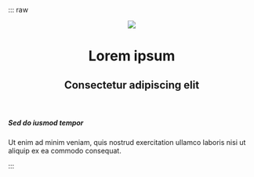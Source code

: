 ::: raw
<div class="profileCard1 v2" style="background-image: url(https://assets.guebbit.com/images/backgrounds/02.jpg);">
    <header>
        <a href="#"><img src="https://placehold.it/400x400"></a>
        <h1>Lorem ipsum</h1>
        <h2>Consectetur adipiscing elit</h2>
    </header>
    <div class="card-content">
        <h5>Sed do iusmod tempor</h5>
        <p>
            Ut enim ad minim veniam, quis nostrud exercitation ullamco
            laboris nisi ut aliquip ex ea commodo consequat.
        </p>
    </div>
</div>
:::

<style lang="scss">
@import "theme";
@import "workbench";
</style>